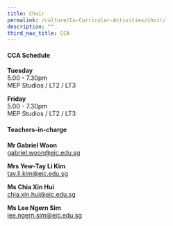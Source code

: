 ```yaml
---
title: Choir
permalink: /culture/Co-Curricular-Activities/choir/
description: ""
third_nav_title: CCA
---
```

#### **CCA Schedule**

**Tuesday**  
5.00 - 7.30pm  
MEP Studios / LT2 / LT3

**Friday**   
5.00 - 7.30pm  
MEP Studios / LT2 / LT3

#### **Teachers-in-charge**

**Mr Gabriel Woon**  
[gabriel.woon@ejc.edu.sg](mailto:gabriel.woon@ejc.edu.sg)

**Mrs Yew-Tay Li Kim**  
[tay.li.kim@ejc.edu.sg](mailto:tay.li.kim@ejc.edu.sg)

**Ms Chia Xin Hui**  
[chia.xin.hui@ejc.edu.sg](mailto:chia.xin.hui@ejc.edu.sg)

**Ms Lee Ngern Sim**  
[lee.ngern.sim@ejc.edu.sg](mailto:lee.ngern.sim@ejc.edu.sg)